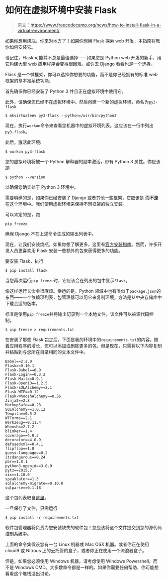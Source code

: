 # 如何在虚拟环境中安装 Flask

> 原文：<https://www.freecodecamp.org/news/how-to-install-flask-in-a-virtual-environment/>

如果你想用烧瓶，你来对地方了！如果你想用 Flask 探索 web 开发，本指南将教你如何安装它。

请记住，Flask 可能并不总是最佳选择——如果您是 Python web 开发的新手，用它构建大型 web 应用程序会变得很困难。或许去 Django 看看也是一个选择。

Flask 是一个微框架，你可以选择你想要的功能，而不是你已经拥有的标准 web 框架的基本准系统功能。

首先确保你已经安装了 Python 3 并且正在虚拟环境中使用它。

此外，请确保您已经不在虚拟环境中。然后创建一个新的虚拟环境，命名为`py3-flask`

```
$ mkvirtualenv py3-flask --python=/usr/bin/python3
```

现在，执行`workon`命令来查看您机器中的虚拟环境列表。这应该在一行中列出`py3-flask`。

此后，激活此环境:

```
$ workon py3-flask
```

您的虚拟环境将被一个 Python 解释器的副本激活，带有 Python 3 属性。你应该跑

```
$ python --version
```

以确保您确实处于 Python 3 环境中。

需要明确的是，如果你已经安装了 Django 或者其他一些框架，它应该是 ****而不是**** 在这个环境中。我们使用虚拟环境来保持不同框架的独立安装。

可以肯定的是，跑

```
pip freeze
```

确保 Django 不在上述命令生成的输出列表中。

现在，让我们安装烧瓶。如果你想了解更多，这里有[官方安装指南](http://flask.pocoo.org/docs/0.10/installation/)。然而，许多开发人员更喜欢用 Flask 安装一些额外的包来获得更多的功能。

要安装 Flask，执行

```
$ pip install flask
```

当您再次运行`pip freeze`时，它应该会在列出的包中显示`Flask`。

像这样运行长命令很麻烦。幸运的是，Python 领域中也有类似于`package.json`的东西——一个依赖项列表，包管理器可以用它来复制环境，方法是从中央存储库中下载合适的版本。

标准是使用`pip freeze`并将输出记录到一个本地文件，该文件可以被源代码控制。

```
$ pip freeze > requirements.txt
```

在安装了那些 Flask 包之后，下面是我的环境中的`requirements.txt`的内容。随着应用程序的增长，您可以添加或删除更多的包。但是现在，只需将以下内容复制并粘贴到与您所在目录相同的文本文件中。

```
Babel==2.2.0
Flask==0.10.1
Flask-Babel==0.9
Flask-Login==0.3.2
Flask-Mail==0.9.1
Flask-OpenID==1.2.5
Flask-SQLAlchemy==2.1
Flask-WTF==0.12
Flask-WhooshAlchemy==0.56
Jinja2==2.8
MarkupSafe==0.23
SQLAlchemy==1.0.12
Tempita==0.5.2
WTForms==2.1
Werkzeug==0.11.4
Whoosh==2.7.2
blinker==1.4
coverage==4.0.3
decorator==4.0.9
defusedxml==0.4.1
flipflop==1.0
guess-language==0.2
itsdangerous==0.24
pbr==1.8.1
python3-openid==3.0.9
pytz==2015.7
six==1.10.0
speaklater==1.3
sqlalchemy-migrate==0.10.0
sqlparse==0.1.18
```

这个包列表取自[这里](http://blog.miguelgrinberg.com/post/the-flask-mega-tutorial-part-i-hello-world)。

一旦保存了文件，只需运行

```
$ pip install -r requirements.txt
```

软件包管理器将负责为您安装缺失的软件包！您应该将这个文件提交到您的源代码控制系统中。

上面的命令集假设您有一台 Linux 机器或 Mac OSX 机器。或者你正在使用 cloud9 或 Nitrous 上的云托管的盒子，或者你正在使用一个流浪者盒子。

但是，如果您必须使用 Windows 机器，请考虑使用 Windows Powershell，而不是 Windows CMD。大多数命令都是一样的。如果你需要任何帮助，你可能想看看这个堆栈溢出讨论。